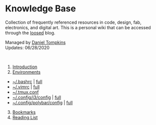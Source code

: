 # Knowledge Base

Collection of frequently referenced resources in code, design, fab, electronics, and digital art. This is a personal wiki that can be accessed through the [loosed](https://l-o-o-s-e-d.net) blog.

Managed by [Daniel Tompkins](https://l-o-o-s-e-d.net/about)    
Updates: 06/28/2020

<br>

1. [Introduction](introduction) 
2. [Environments](environments)
 - [~/.bashrc](environments#bashrc) | [full](bashrc) 
 - [~/.vimrc](environments#vimrc) | [full](vimrc) 
 - [~/.tmux.conf](environments#tmux) 
 - [~/.config/i3/config](environments#i3) | [full](i3)
 - [~/.config/polybar/config](environments#polybar) | [full](polybar)
3. [Bookmarks](https://l-o-o-s-e-d.net/bookmarks) 
4. [Reading List](https://l-o-o-s-e-d.net/reading-list) 
